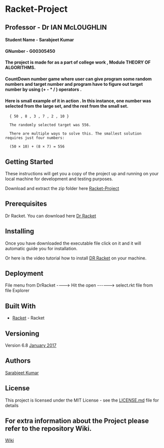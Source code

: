 # Racket-Project

##  Professor - Dr IAN McLOUGHLIN


#### Student Name - Sarabjeet Kumar
#### GNumber - G00305450
#### The project is made for as a part of college work , Module  THEORY OF ALGORITHMS.

#### CountDown number game where user can give program some random numbers and target number and program have to figure out target number by using (+ - * / ) operators .

#### Here is small example of it in action .  In this instance, one number was selected from the large set, and the rest from the small set.

```
  { 50 , 8 , 3 , 7 , 2 , 10 }
  
  The randomly selected target was 556.
  
  There are multiple ways to solve this. The smallest solution requires just four numbers:
  
  (50 × 10) + (8 × 7) = 556

```

## Getting Started

These instructions will get you a copy of the project up and running on your local machine for development and testing purposes. 

Download and extract the zip folder here [Racket-Project](https://github.com/sarbjeetkumar/Racket-Project/archive/master.zip)

## Prerequisites

Dr Racket. You can download here [Dr Racket](https://download.racket-lang.org/)


## Installing

Once you have downloaded the executable file click on it and it will automatic guide you for installation.

Or here is the video tutorial how to install [DR Racket](https://www.youtube.com/watch?v=UOqcLGGKVr8) on your machine. 






## Deployment

File menu from DrRacket ----> Hit the open ------>  select.rkt file from file Explorer 


## Built With

* [Racket](https://download.racket-lang.org/) - Racket 



## Versioning

Version 6.8 [January 2017](https://download.racket-lang.org/)


## Authors

[Sarabjeet Kumar](https://github.com/sarbjeetkumar)


## License

This project is licensed under the MIT License - see the [LICENSE.md](https://github.com/sarbjeetkumar/Racket-Project/blob/master/LICENSE) file for details



## For extra information about the Project please refer to the repository Wiki.

[Wiki](https://github.com/sarbjeetkumar/Racket-Project/wiki)



 

